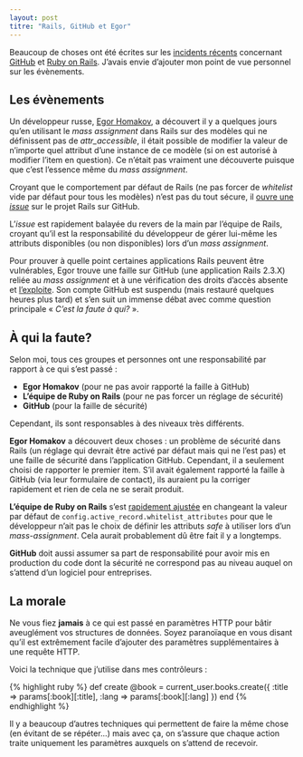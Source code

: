 ```yaml
---
layout: post
titre: "Rails, GitHub et Egor"
---
```


Beaucoup de choses ont été écrites sur les [incidents récents](https://github.com/blog/1068-public-key-security-vulnerability-and-mitigation) concernant [GitHub](https://github.com) et [Ruby on Rails](http://rubyonrails.org). J’avais envie d’ajouter mon point de vue personnel sur les évènements.

## Les évènements

Un développeur russe, [Egor Homakov](https://github.com/homakov), a découvert il y a quelques jours qu’en utilisant le *mass assignment* dans Rails sur des modèles qui ne définissent pas de *attr_accessible*, il était possible de modifier la valeur de n’importe quel attribut d’une instance de ce modèle (si on est autorisé à modifier l’item en question). Ce n’était pas vraiment une découverte puisque que c’est l’essence même du *mass assignment*.

Croyant que le comportement par défaut de Rails (ne pas forcer de *whitelist* vide par défaut pour tous les modèles) n’est pas du tout sécure, il [ouvre une *issue*](https://github.com/rails/rails/issues/5228) sur le projet Rails sur GitHub.

L’*issue* est rapidement balayée du revers de la main par l’équipe de Rails, croyant qu’il est la responsabilité du développeur de gérer lui-même les attributs disponibles (ou non disponibles) lors d’un *mass assignment*.

Pour prouver à quelle point certaines applications Rails peuvent être vulnérables, Egor trouve une faille sur GitHub (une application Rails 2.3.X) reliée au *mass assignment* et à une vérification des droits d’accès absente et [l’exploite](https://github.com/rails/rails/issues/5239). Son compte GitHub est suspendu (mais restauré quelques heures plus tard) et s’en suit un immense débat avec comme question principale « *C’est la faute à qui?* ».

## À qui la faute?

Selon moi, tous ces groupes et personnes ont une responsabilité par rapport à ce qui s’est passé :

* **Egor Homakov** (pour ne pas avoir rapporté la faille à GitHub)
* **L’équipe de Ruby on Rails** (pour ne pas forcer un réglage de sécurité)
* **GitHub** (pour la faille de sécurité)

Cependant, ils sont responsables à des niveaux très différents.

**Egor Homakov** a découvert deux choses : un problème de sécurité dans Rails (un réglage qui devrait être activé par défaut mais qui ne l’est pas) et une faille de sécurité dans l’application GitHub. Cependant, il a seulement choisi de rapporter le premier item. S’il avait également rapporté la faille à GitHub (via leur formulaire de contact), ils auraient pu la corriger rapidement et rien de cela ne se serait produit.

**L’équipe de Ruby on Rails** s’est [rapidement ajustée](https://github.com/rails/rails/commit/641a4f62405cc2765424320932902ed8076b5d38) en changeant la valeur par défaut de `config.active_record.whitelist_attributes` pour que le développeur n’ait pas le choix de définir les attributs *safe* à utiliser lors d’un *mass-assignment*. Cela aurait probablement dû être fait il y a longtemps.

**GitHub** doit aussi assumer sa part de responsabilité pour avoir mis en production du code dont la sécurité ne correspond pas au niveau auquel on s’attend d’un logiciel pour entreprises.

## La morale

Ne vous fiez **jamais** à ce qui est passé en paramètres HTTP pour bâtir aveuglément vos structures de données. Soyez paranoïaque en vous disant qu’il est extrêmement facile d’ajouter des paramètres supplémentaires à une requête HTTP.

Voici la technique que j’utilise dans mes contrôleurs :

{% highlight ruby %}
def create
    @book = current_user.books.create({
    :title => params[:book][:title],
    :lang => params[:book][:lang]
    })
end
{% endhighlight %}
    
Il y a beaucoup d’autres techniques qui permettent de faire la même chose (en évitant de se répéter…) mais avec ça, on s’assure que chaque action traite uniquement les paramètres auxquels on s’attend de recevoir.
